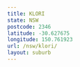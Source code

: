 ```yaml
---
title: KLORI
state: NSW
postcode: 2346
latitude: -30.627675
longitude: 150.761923
url: /nsw/klori/
layout: suburb
---
```

